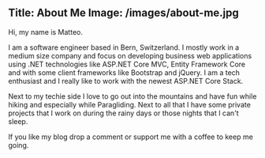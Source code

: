 Title: About Me
Image: /images/about-me.jpg
---
Hi, my name is Matteo.

I am a software engineer based in Bern, Switzerland. I mostly work in a medium size company and focus on developing business web applications using .NET technologies like ASP.NET Core MVC, Entity Framework Core and with some client frameworks like Bootstrap and jQuery. I am a tech enthusiast and I really like to work with the newest ASP.NET Core Stack.

Next to my techie side I love to go out into the mountains and have fun while hiking and especially while Paragliding. Next to all that I have some private projects that I work on during the rainy days or those nights that I can't sleep.

If you like my blog drop a comment or support me with a coffee to keep me going.